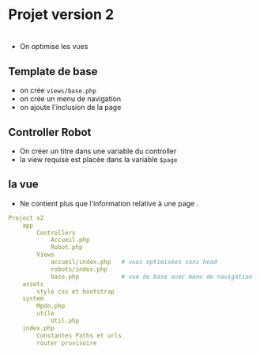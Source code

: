 #
# Projet version 2
#
- On optimise les vues

## Template de base 
- on crée `views/base.php`
- on crée un menu de navigation
- on ajoute l'inclusion de la page

## Controller Robot

- On créer un titre dans une variable du controller
- la view requise est placée dans la variable `$page`

## la vue 
- Ne contient plus que l'information relative à une page .

```yaml
Project v2
    app  
        Controllers  
            Accueil.php     
            Robot.php        
        Views  
            accueil/index.php   # vues optimisées sans head
            robots/index.php  
            base.php            # vue de base avec menu de navigation
    assets
        style css et bootstrap 
    system	
        Mpdo.php              
        utile
            Util.php               
    index.php  
        Constantes Paths et urls
        router provisoire
```